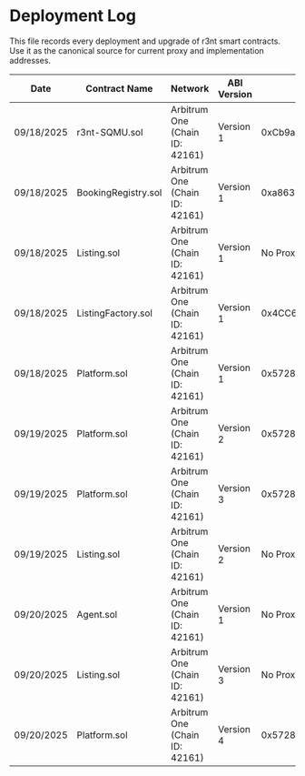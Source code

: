 # Deployment Log

This file records every deployment and upgrade of r3nt smart contracts. Use it as the canonical source for current proxy and implementation addresses.

| Date | Contract Name | Network | ABI Version | Proxy Address | Implementation Address | URLs |
| ---- | ----------------- | --------------- | ----------- | ---------------------- | ---------------------- | ---- |
| 09/18/2025 | r3nt-SQMU.sol | Arbitrum One (Chain ID: 42161) | Version 1 | 0xCb9aBFeF8d3c63848C0676a2B8F9d4FAf96B396B | 0x51A9d1c3D7b784e1c8297B4F6F56B62ec9dd2946 | https://arbiscan.io/address/0xCb9aBFeF8d3c63848C0676a2B8F9d4FAf96B396B , https://arbiscan.io/address/0x51A9d1c3D7b784e1c8297B4F6F56B62ec9dd2946 |
| 09/18/2025 | BookingRegistry.sol | Arbitrum One (Chain ID: 42161) | Version 1 | 0xa863B419d947e77888C25329011fDEF1d355d24D | 0x44823c17EA760F87452D050E4520c04671d3455f | https://arbiscan.io/address/0xa863B419d947e77888C25329011fDEF1d355d24D , https://arbiscan.io/address/0x44823c17EA760F87452D050E4520c04671d3455f |
| 09/18/2025 | Listing.sol | Arbitrum One (Chain ID: 42161) | Version 1 | No Proxy | 0xa9Bb7d69f672C7e4644f398e9235fAf714F8CA2B | https://arbiscan.io/address/0xa9Bb7d69f672C7e4644f398e9235fAf714F8CA2B |
| 09/18/2025 | ListingFactory.sol | Arbitrum One (Chain ID: 42161) | Version 1 | 0x4CC6c3B30DAf5473919a943B67B83a23B87bAe87 | 0x5526A69Aa06ec0e0C2Ce1A02EbD65b3832112519 | https://arbiscan.io/address/0x4CC6c3B30DAf5473919a943B67B83a23B87bAe87 , https://arbiscan.io/address/0x5526A69Aa06ec0e0C2Ce1A02EbD65b3832112519 |
| 09/18/2025 | Platform.sol | Arbitrum One (Chain ID: 42161) | Version 1 | 0x572891eB77CFe11bB61e970a64604fED524d7792 | 0x285eC08dC66E5e6CCc0Fbe3D614039A5157ef0B8 | https://arbiscan.io/address/0x572891eB77CFe11bB61e970a64604fED524d7792 , https://arbiscan.io/address/0x285eC08dC66E5e6CCc0Fbe3D614039A5157ef0B8 |
| 09/19/2025 | Platform.sol | Arbitrum One (Chain ID: 42161) | Version 2 | 0x572891eB77CFe11bB61e970a64604fED524d7792 | 0x3a19b0e56bBb8113B577e06f80ea0f208B748d2D | https://arbiscan.io/address/0x572891eB77CFe11bB61e970a64604fED524d7792 , https://arbiscan.io/address/0x3a19b0e56bBb8113B577e06f80ea0f208B748d2D |
| 09/19/2025 | Platform.sol | Arbitrum One (Chain ID: 42161) | Version 3 | 0x572891eB77CFe11bB61e970a64604fED524d7792 | 0xb32173d12CB4c8C250356f2e750081de31A473cb | https://arbiscan.io/address/0x572891eB77CFe11bB61e970a64604fED524d7792 , https://arbiscan.io/address/0xb32173d12CB4c8C250356f2e750081de31A473cb |
| 09/19/2025 | Listing.sol | Arbitrum One (Chain ID: 42161) | Version 2 | No Proxy | 0x57EE97EBe9d88E8A53019BBCD6E92af9d83bbd85 | https://arbiscan.io/address/0x57EE97EBe9d88E8A53019BBCD6E92af9d83bbd85 |
| 09/20/2025 | Agent.sol | Arbitrum One (Chain ID: 42161) | Version 1 | No Proxy | 0xa1F6D0a5F8703ad365D1B1587401861Ddc9d6c6F | https://arbiscan.io/address/0xa1F6D0a5F8703ad365D1B1587401861Ddc9d6c6F |
| 09/20/2025 | Listing.sol | Arbitrum One (Chain ID: 42161) | Version 3 | No Proxy | 0xD25193754506de856a46189888468CC697ddd95D | https://arbiscan.io/address/0xD25193754506de856a46189888468CC697ddd95D |
| 09/20/2025 | Platform.sol | Arbitrum One (Chain ID: 42161) | Version 4 | 0x572891eB77CFe11bB61e970a64604fED524d7792 | 0x74342993b251a3bB25F5F8eE291b1EE29dbf9744 | https://arbiscan.io/address/0x572891eB77CFe11bB61e970a64604fED524d7792 , https://arbiscan.io/address/0x74342993b251a3bB25F5F8eE291b1EE29dbf9744 |
